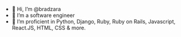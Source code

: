 - 👋 Hi, I’m @bradzara
- 👀 I’m a software engineer
- 🌱 I’m proficient in Python, Django, Ruby, Ruby on Rails, Javascript, React.JS, HTML, CSS & more.


<!---
bradzara/bradzara is a ✨ special ✨ repository because its `README.md` (this file) appears on your GitHub profile.
You can click the Preview link to take a look at your changes.
--->
